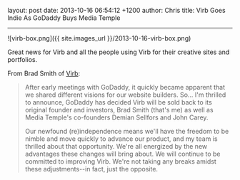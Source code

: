 layout: post
date: 2013-10-16 06:54:12 +1200
author: Chris
title: Virb Goes Indie As GoDaddy Buys Media Temple


----

![virb-box.png]({{ site.images_url }}/2013-10-16-virb-box.png)

Great news for Virb and all the people using Virb for their creative sites and portfolios. 

From Brad Smith of [Virb](http://archived.link/http://blog.virb.com/post/64122176288/big-news-from-virb):

> After early meetings with GoDaddy, it quickly became apparent that we shared different visions for our website builders. So... I'm thrilled to announce, GoDaddy has decided Virb will be sold back to its original founder and investors, Brad Smith (that's me) as well as Media Temple's co-founders Demian Sellfors and John Carey.
>
> Our newfound (re)independence means we'll have the freedom to be nimble and move quickly to advance our product, and my team is thrilled about that opportunity. We're all energized by the new advantages these changes will bring about. We will continue to be committed to improving Virb. We're not taking any breaks amidst these adjustments--in fact, just the opposite.

<!-- more -->